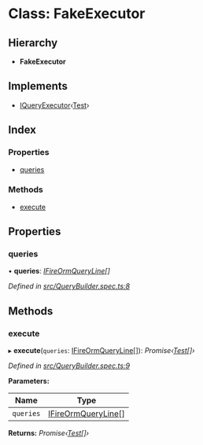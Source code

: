
# Class: FakeExecutor

## Hierarchy

* **FakeExecutor**

## Implements

* [IQueryExecutor](../interfaces/iqueryexecutor.md)‹[Test](test.md)›

## Index

### Properties

* [queries](fakeexecutor.md#queries)

### Methods

* [execute](fakeexecutor.md#execute)

## Properties

###  queries

• **queries**: *[IFireOrmQueryLine](../interfaces/ifireormqueryline.md)[]*

*Defined in [src/QueryBuilder.spec.ts:8](https://github.com/wovalle/fireorm/blob/ad1a9c5/src/QueryBuilder.spec.ts#L8)*

## Methods

###  execute

▸ **execute**(`queries`: [IFireOrmQueryLine](../interfaces/ifireormqueryline.md)[]): *Promise‹[Test](test.md)[]›*

*Defined in [src/QueryBuilder.spec.ts:9](https://github.com/wovalle/fireorm/blob/ad1a9c5/src/QueryBuilder.spec.ts#L9)*

**Parameters:**

Name | Type |
------ | ------ |
`queries` | [IFireOrmQueryLine](../interfaces/ifireormqueryline.md)[] |

**Returns:** *Promise‹[Test](test.md)[]›*
